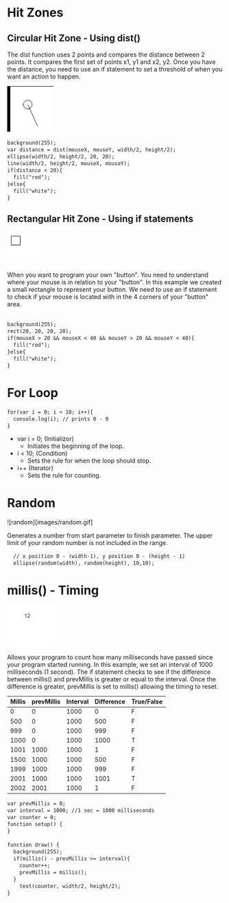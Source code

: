 
# Hit Zones

## Circular Hit Zone - Using dist()

The dist function uses 2 points and compares the distance between 2 points. It compares the first set of points x1, y1 and x2, y2. Once you have the distance, you need to use an if statement to set a threshold of when you want an action to happen.

![Circular Hit Zone](images/circularHitzone.gif)
```
background(255);
var distance = dist(mouseX, mouseY, width/2, height/2);
ellipse(width/2, height/2, 20, 20);
line(width/2, height/2, mouseX, mouseY);
if(distance < 20){
  fill("red");
}else{
  fill("white");
}
```

## Rectangular Hit Zone - Using if statements
![Rectangular Hit Zone](images/rectangularHitzone.gif)

When you want to program your own "button". You need to understand where your mouse is in relation to your "button". In this example we created a small rectangle to represent your button. We need to use an if statement to check if your mouse is located with in the 4 corners of your "button" area.

```

background(255);
rect(20, 20, 20, 20);
if(mouseX > 20 && mouseX < 40 && mouseY > 20 && mouseY < 40){
  fill("red");
}else{
  fill("white");
}
```

# For Loop

```
for(var i = 0; i < 10; i++){
  console.log(i); // prints 0 - 9
}
```

* var i = 0; (Initializor)
  * Initiates the beginning of the loop.
* i < 10; (Condition)
  * Sets the rule for when the loop should stop.
* i++ (Iterator)
  * Sets the rule for counting.

# Random

![random][images/random.gif]

  Generates a number from start parameter to finish parameter. The upper limit of your random number is not included in the range.

  ```
    // x position 0 - (width-1), y position 0 - (height - 1)
    ellipse(random(width), random(height), 10,10);
  ```

  # millis() - Timing

  ![millis](images/timing.gif)

  Allows your program to count how many milliseconds have passed since your program started running. In this example, we set an interval of 1000 milliseconds (1 second). The if statement checks to see if the difference between millis() and prevMillis is greater or equal to the interval. Once the difference is greater, prevMillis is set to millis() allowing the timing to reset.

| Millis  | prevMillis  | Interval  | Difference| True/False |
|---|---|---|---|---|
|  0 |  0 | 1000  | 0 |  F |
| 500  | 0  | 1000  | 500 | F |
| 999  | 0  | 1000  | 999 | F |
| 1000  | 0  | 1000  | 1000 | T |
| 1001  | 1000  | 1000  | 1 |  F |
| 1500  | 1000  | 1000  | 500 |  F |
| 1999  | 1000  | 1000  | 999 |  F |
| 2001  | 1000  | 1000  | 1001 |  T |
| 2002  | 2001  | 1000  | 1 |  F |

  ```
  var prevMillis = 0;
  var interval = 1000; //1 sec = 1000 milliseconds
  var counter = 0;
  function setup() {
  }

  function draw() {
    background(255);
    if(millis() - prevMillis >= interval){
      counter++;
      prevMillis = millis();
    }
      text(counter, width/2, height/2);
  }
  ```
